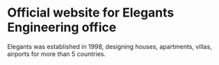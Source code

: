 # Official website for Elegants Engineering office
Elegants was established in 1998, designing houses, apartments, villas, airports for more than 5 countries.